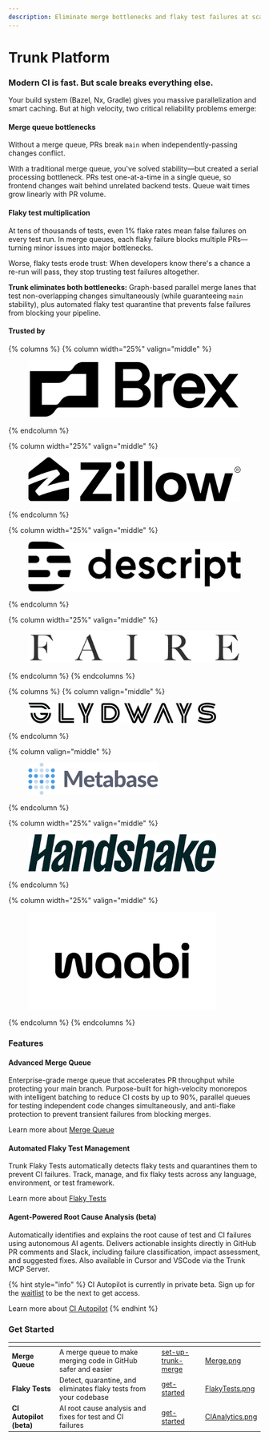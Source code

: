 ```yaml
---
description: Eliminate merge bottlenecks and flaky test failures at scale
---
```


# Trunk Platform

### Modern CI is fast. But scale breaks everything else.

Your build system (Bazel, Nx, Gradle) gives you massive parallelization and smart caching. But at high velocity, two critical reliability problems emerge:

#### **Merge queue bottlenecks**

Without a merge queue, PRs break `main` when independently-passing changes conflict.

With a traditional merge queue, you've solved stability—but created a serial processing bottleneck. PRs test one-at-a-time in a single queue, so frontend changes wait behind unrelated backend tests. Queue wait times grow linearly with PR volume.

#### **Flaky test multiplication**

At tens of thousands of tests, even 1% flake rates mean false failures on every test run. In merge queues, each flaky failure blocks multiple PRs—turning minor issues into major bottlenecks.

Worse, flaky tests erode trust: When developers know there's a chance a re-run will pass, they stop trusting test failures altogether.

**Trunk eliminates both bottlenecks:** Graph-based parallel merge lanes that test non-overlapping changes simultaneously (while guaranteeing `main` stability), plus automated flaky test quarantine that prevents false failures from blocking your pipeline.

#### Trusted by

{% columns %}
{% column width="25%" valign="middle" %}
<figure><img src=".gitbook/assets/brex-logo-png_seeklogo-618025.png" alt=""><figcaption></figcaption></figure>
{% endcolumn %}

{% column width="25%" valign="middle" %}
<figure><img src=".gitbook/assets/Zillow Logo_Primary_RGB (2).png" alt=""><figcaption></figcaption></figure>
{% endcolumn %}

{% column width="25%" valign="middle" %}
<figure><img src=".gitbook/assets/descript.png" alt=""><figcaption></figcaption></figure>
{% endcolumn %}

{% column width="25%" valign="middle" %}
<figure><picture><source srcset=".gitbook/assets/Faire logo white.png" media="(prefers-color-scheme: dark)"><img src=".gitbook/assets/Faire logo (1).png" alt=""></picture><figcaption></figcaption></figure>
{% endcolumn %}
{% endcolumns %}

{% columns %}
{% column valign="middle" %}
<figure><img src=".gitbook/assets/Glydways-horizontal-black.png" alt="" width="375"><figcaption></figcaption></figure>
{% endcolumn %}

{% column valign="middle" %}
<figure><img src=".gitbook/assets/logo-with-wordmark.svg" alt=""><figcaption></figcaption></figure>
{% endcolumn %}

{% column width="25%" valign="middle" %}
<figure><img src=".gitbook/assets/Handshake_Wordmark_Nori_RGB.png" alt="" width="375"><figcaption></figcaption></figure>
{% endcolumn %}

{% column width="25%" valign="middle" %}
<figure><img src=".gitbook/assets/99d3bf4f-9035-4cb6-9d7c-51c8ad9412a8-1757943910265.png" alt="" width="375"><figcaption></figcaption></figure>
{% endcolumn %}
{% endcolumns %}

### Features

#### Advanced Merge Queue

Enterprise-grade merge queue that accelerates PR throughput while protecting your main branch. Purpose-built for high-velocity monorepos with intelligent batching to reduce CI costs by up to 90%, parallel queues for testing independent code changes simultaneously, and anti-flake protection to prevent transient failures from blocking merges.

Learn more about [Merge Queue](broken-reference)

#### Automated Flaky Test Management

Trunk Flaky Tests automatically detects flaky tests and quarantines them to prevent CI failures. Track, manage, and fix flaky tests across any language, environment, or test framework.

Learn more about [Flaky Tests](flaky-tests/detection.md)

#### Agent-Powered Root Cause Analysis (beta)

Automatically identifies and explains the root cause of test and CI failures using autonomous AI agents. Delivers actionable insights directly in GitHub PR comments and Slack, including failure classification, impact assessment, and suggested fixes. Also available in Cursor and VSCode via the Trunk MCP Server.

{% hint style="info" %}
CI Autopilot is currently in private beta. Sign up for the [waitlist](https://trunk.io/ci-autopilot) to be the next to get access.

Learn more about [CI Autopilot](broken-reference)
{% endhint %}

### Get Started

<table data-view="cards" data-full-width="false"><thead><tr><th></th><th></th><th data-hidden></th><th data-hidden data-card-target data-type="content-ref"></th><th data-hidden data-card-cover data-type="files"></th></tr></thead><tbody><tr><td><strong>Merge Queue</strong></td><td>A merge queue to make merging code in GitHub safer and easier</td><td></td><td><a href="merge-queue/set-up-trunk-merge/">set-up-trunk-merge</a></td><td><a href=".gitbook/assets/Merge.png">Merge.png</a></td></tr><tr><td><strong>Flaky Tests</strong></td><td>Detect, quarantine, and eliminates flaky tests from your codebase</td><td></td><td><a href="flaky-tests/get-started/">get-started</a></td><td><a href=".gitbook/assets/FlakyTests.png">FlakyTests.png</a></td></tr><tr><td><strong>CI Autopilot (beta)</strong></td><td>AI root cause analysis and fixes for test and CI failures</td><td></td><td><a href="ci-autopilot/get-started/">get-started</a></td><td><a href=".gitbook/assets/CIAnalytics.png">CIAnalytics.png</a></td></tr></tbody></table>
